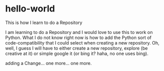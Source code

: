 # hello-world
This is how I learn to do a Repository

I am learning to do a Repository and I would love to use this to work on Python. What I do not know right now is how to add the Python sort of code-compatibility that I could select when creating a new repository. Oh, well, I guess I will have to either create a new repository, explore (be creative at it) or simple google it (or bing it? haha, no one uses bing).

adding a Change...
one more...
one more.
